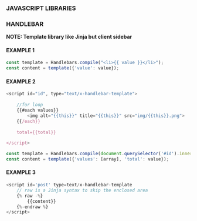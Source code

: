 ### __JAVASCRIPT LIBRARIES__

### __HANDLEBAR__

**NOTE: Template library like Jinja but client sidebar**

#### __EXAMPLE 1__
```javascript
const template = Handlebars.compile("<li>{{ value }}</li>");
const content = template({'value': value});

```

#### __EXAMPLE 2__
```javascript
<script id="id", type="text/x-handlebar-template">
	
	//for loop
	{{#each values}}
		<img alt="{{this}}" title="{{this}}" src="img/{{this}}.png">
	{{/each}}
	
	total={{total}}
	
</script>

const template = Handlebars.compile(document.querySelector('#id').innerHTML);
const content = template({'values': [array], 'total': value});
```

#### __EXAMPLE 3__
```javascript
<script id='post' type=text/x-handlebar-template
	// raw is a Jinja syntax to skip the enclosed area	
	{% raw -%}
		{{content}}
	{%-endraw %}
</script>
```
